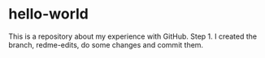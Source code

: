 
# hello-world

This is a repository about my experience with GitHub.
Step 1. I created the branch, redme-edits, do some changes and commit them.


